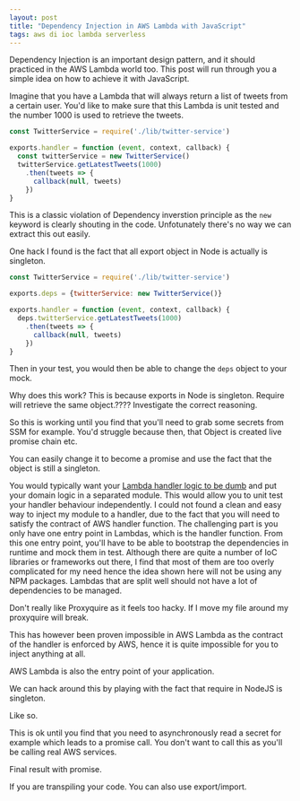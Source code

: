 ```yaml
---
layout: post
title: "Dependency Injection in AWS Lambda with JavaScript"
tags: aws di ioc lambda serverless
---
```


Dependency Injection is an important design pattern, and it should practiced in the AWS Lambda world too.
This post will run through you a simple idea on how to achieve it with JavaScript.

Imagine that you have a Lambda that will always return a list of tweets from a certain user.
You'd like to make sure that this Lambda is unit tested and the number 1000 is used to retrieve the tweets.

```javascript
const TwitterService = require('./lib/twitter-service')

exports.handler = function (event, context, callback) {
  const twitterService = new TwitterService()
  twitterService.getLatestTweets(1000)
    .then(tweets => {
      callback(null, tweets)
    })
}
```

This is a classic violation of Dependency inverstion principle as the `new` keyword is clearly shouting
in the code. Unfotunately there's no way we can extract this out easily.

One hack I found is the fact that all export object in Node is actually is singleton.

```javascript
const TwitterService = require('./lib/twitter-service')

exports.deps = {twitterService: new TwitterService()}

exports.handler = function (event, context, callback) {
  deps.twitterService.getLatestTweets(1000)
    .then(tweets => {
      callback(null, tweets)
    })
}
```

Then in your test, you would then be able to change the `deps` object to your mock.

Why does this work? This is because exports in Node is singleton. Require will retrieve the same object.????
Investigate the correct reasoning.

So this is working until you find that you'll need to grab some secrets from SSM for example.
You'd struggle because then, that Object is created live promise chain etc.

You can easily change it to become a promise and use the fact that the object is still a singleton.




You would typically want your [Lambda handler logic to be dumb][best-practice] and put your domain logic in a separated module. This would allow you to unit test your handler behaviour independently.
I could not found a clean and easy way to inject my module to a handler, due to the fact that you will need to satisfy
the contract of AWS handler function. The challenging part is you only have one entry point in Lambdas, which is
the handler function. From this one entry point, you'll have to be able to bootstrap the dependencies in runtime and
mock them in test.
Although there are quite a number of IoC libraries or frameworks out there, I find that
most of them are too overly complicated for my need hence the idea shown here will not be using
any NPM packages. Lambdas that are split well should not have a lot of dependencies to be managed.

Don't really like Proxyquire as it feels too hacky. If I move my file around my proxyquire will break.




This has however been proven impossible in AWS Lambda as the contract of the handler is
enforced by AWS, hence it is quite impossible for you to inject anything at all.

AWS Lambda is also the entry point of your application.

We can hack around this by playing with the fact that require in NodeJS is singleton.

Like so.

This is ok until you find that you need to asynchronously read a secret for example which leads to a promise call.
You don't want to call this as you'll be calling real AWS services.

Final result with promise.


If you are transpiling your code. You can also use export/import.

[best-practice]: http://docs.aws.amazon.com/lambda/latest/dg/best-practices.html#function-code